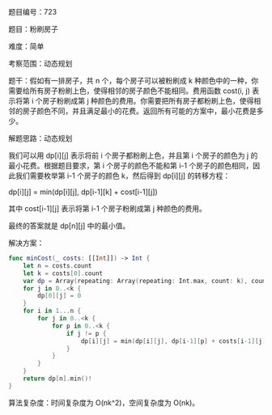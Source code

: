 题目编号：723

题目：粉刷房子

难度：简单

考察范围：动态规划

题干：假如有一排房子，共 n 个，每个房子可以被粉刷成 k 种颜色中的一种，你需要给所有房子粉刷上色，使得相邻的房子颜色不能相同。费用函数 cost(i, j) 表示将第 i 个房子粉刷成第 j 种颜色的费用。你需要把所有房子都粉刷上色，使得相邻的房子颜色不同，并且满足最小的花费。返回所有可能的方案中，最小花费是多少。

解题思路：动态规划

我们可以用 dp[i][j] 表示将前 i 个房子都粉刷上色，并且第 i 个房子的颜色为 j 的最小花费。根据题目要求，第 i 个房子的颜色不能和第 i-1 个房子的颜色相同，因此我们需要枚举第 i-1 个房子的颜色 k，然后得到 dp[i][j] 的转移方程：

dp[i][j] = min(dp[i][j], dp[i-1][k] + cost[i-1][j])

其中 cost[i-1][j] 表示将第 i-1 个房子粉刷成第 j 种颜色的费用。

最终的答案就是 dp[n][j] 中的最小值。

解决方案：

```swift
func minCost(_ costs: [[Int]]) -> Int {
    let n = costs.count
    let k = costs[0].count
    var dp = Array(repeating: Array(repeating: Int.max, count: k), count: n+1)
    for j in 0..<k {
        dp[0][j] = 0
    }
    for i in 1...n {
        for j in 0..<k {
            for p in 0..<k {
                if j != p {
                    dp[i][j] = min(dp[i][j], dp[i-1][p] + costs[i-1][j])
                }
            }
        }
    }
    return dp[n].min()!
}
```

算法复杂度：时间复杂度为 O(nk^2)，空间复杂度为 O(nk)。